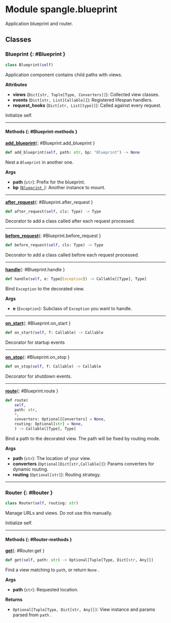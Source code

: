 # Module spangle.blueprint

Application blueprint and router.


## Classes

### Blueprint {: #Blueprint }

```python
class Blueprint(self)
```

Application component contains child paths with views.

**Attributes**

* **views** (`Dict[str, Tuple[Type, Converters]]`): Collected view classes.
* **events** (`Dict[str, List[Callable]]`): Registered lifespan handlers.
* **request_hooks** (`Dict[str, List[type]]`): Called against every request.

Initialize self.


------

#### Methods {: #Blueprint-methods }

[**add_blueprint**](#Blueprint.add_blueprint){: #Blueprint.add_blueprint }

```python
def add_blueprint(self, path: str, bp: "Blueprint") -> None
```

Nest a `Blueprint` in another one.

**Args**

* **path** (`str`): Prefix for the blueprint.
* **bp** ([`Blueprint `](./#Blueprint)): Another instance to mount.

------

[**after_request**](#Blueprint.after_request){: #Blueprint.after_request }

```python
def after_request(self, cls: Type) -> Type
```

Decorator to add a class called after each request processed.

------

[**before_request**](#Blueprint.before_request){: #Blueprint.before_request }

```python
def before_request(self, cls: Type) -> Type
```

Decorator to add a class called before each request processed.

------

[**handle**](#Blueprint.handle){: #Blueprint.handle }

```python
def handle(self, e: Type[Exception]) -> Callable[[Type], Type]
```

Bind `Exception` to the decorated view.

**Args**

* **e** (`Exception`): Subclass of `Exception` you want to handle.

------

[**on_start**](#Blueprint.on_start){: #Blueprint.on_start }

```python
def on_start(self, f: Callable) -> Callable
```

Decorator for startup events

------

[**on_stop**](#Blueprint.on_stop){: #Blueprint.on_stop }

```python
def on_stop(self, f: Callable) -> Callable
```

Decorator for shutdown events.

------

[**route**](#Blueprint.route){: #Blueprint.route }

```python
def route(
    self,
    path: str,
    *,
    converters: Optional[Converters] = None,
    routing: Optional[str] = None,
    ) -> Callable[[Type], Type]
```

Bind a path to the decorated view. The path will be fixed by routing mode.

**Args**

* **path** (`str`): The location of your view.
* **converters** (`Optional[Dict[str,Callable]]`): Params converters
    for dynamic routing.
* **routing** (`Optional[str]`): Routing strategy.

------

### Router {: #Router }

```python
class Router(self, routing: str)
```

Manage URLs and views. Do not use this manually.

Initialize self.


------

#### Methods {: #Router-methods }

[**get**](#Router.get){: #Router.get }

```python
def get(self, path: str) -> Optional[Tuple[Type, Dict[str, Any]]]
```

Find a view matching to `path`, or return `None` .

**Args**

* **path** (`str`): Requested location.

**Returns**

* `Optional[Tuple[Type, Dict[str, Any]]]`: View instance and params parsed from
    `path` .
